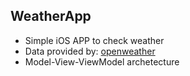 ## WeatherApp

* Simple iOS APP to check weather
* Data provided by: [openweather](https://openweathermap.org/api)
* Model-View-ViewModel archetecture
